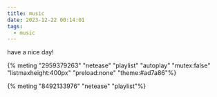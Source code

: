 ```yaml
---
title: music
date: 2023-12-22 00:14:01
tags:
  - music
---
```

have a nice day!

{% meting "2959379263" "netease" "playlist" "autoplay" "mutex:false" "listmaxheight:400px" "preload:none" "theme:#ad7a86"%}

{% meting "8492133976" "netease" "playlist"%}